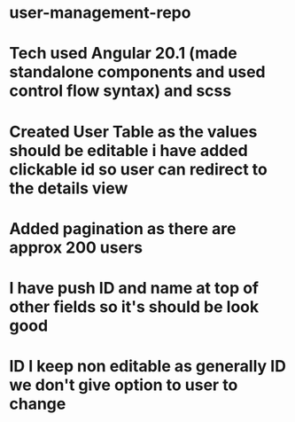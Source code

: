 # user-management-repo
# Tech used Angular 20.1 (made standalone components and used control flow syntax) and scss 
# Created User Table as the values should be editable i have added clickable id so user can redirect to the details view 
# Added pagination as there are approx 200 users 
# I have push ID and name at top of other fields so it's should be look good
# ID I keep non editable as generally ID we don't give option to user to change
